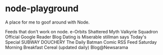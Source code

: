 node-playground
===============

A place for me to goof around with Node.

Feeds that don't work on node.
e-Orbits
Shattered Myth
Valkyrie Squadron
Official Google Reader Blog
Dating is Miserable
stillman says
Today's Special
SUBWAY DOUCHERY
The Daily Batman
Comic RSS Feed
Saturday Morning Breakfast Cereal (updated daily)
Blog@Newsarama
